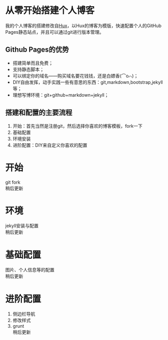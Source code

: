 # 从零开始搭建个人博客
我的个人博客的搭建修改自[Hux](http://huxpro.github.io)，以Hux的博客为模版，快速配置个人的GitHub Pages静态站点，并且可以通过git进行版本管理。
## Github Pages的优势
* 搭建简单而且免费；
* 支持静态脚本；
* 可以绑定你的域名——购买域名要花钱钱，还是白嫖香(⌒o⌒)；
* DIY自由发挥，动手实践一些有意思的东西：git,markdown,bootstrap,jekyll等；
* 理想写博环境：git+github+markdown+jekyll；
## 搭建和配置的主要流程
1. 开始：首先当然是注册git，然后选择你喜欢的博客模板，fork一下
2. 基础配置
3. 环境安装
4. 进阶配置：DIY来自定义你喜欢的配置
# 开始
git fork  
稍后更新
# 环境
jekyll安装与配置  
稍后更新
# 基础配置
图片、个人信息等的配置  
稍后更新
# 进阶配置
1. 侧边栏导航
2. 修改样式  
3. grunt  
稍后更新